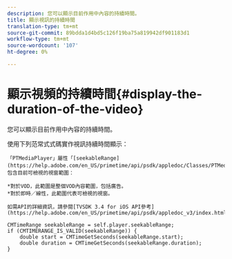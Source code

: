 ```yaml
---
description: 您可以顯示目前作用中內容的持續時間。
title: 顯示視訊的持續時間
translation-type: tm+mt
source-git-commit: 89bdda1d4bd5c126f19ba75a819942df901183d1
workflow-type: tm+mt
source-wordcount: '107'
ht-degree: 0%

---
```



# 顯示視頻的持續時間{#display-the-duration-of-the-video}

您可以顯示目前作用中內容的持續時間。

使用下列范常式式碼實作視訊持續時間顯示：

    「PTMediaPlayer」屬性「[seekableRange](https://help.adobe.com/en_US/primetime/api/psdk/appledoc/Classes/PTMediaPlayer.html#//api/name/seekableRange)」包含目前可檢視的視窗範圍：
    
    *對於VOD，此範圍是整個VOD內容範圍，包括廣告。
    *對於即時／線性，此範圍代表可檢視的視窗。
    
    如需API的詳細資訊，請參閱[TVSDK 3.4 for iOS API參考](https://help.adobe.com/en_US/primetime/api/psdk/appledoc_v3/index.html)

<!--<a id="example_A153BE3AC03F43C6BF3A156316A08CD3"></a>-->

```
CMTimeRange seekableRange = self.player.seekableRange;  
if (CMTIMERANGE_IS_VALID(seekableRange)) { 
    double start = CMTimeGetSeconds(seekableRange.start);  
    double duration = CMTimeGetSeconds(seekableRange.duration); 
}
```
